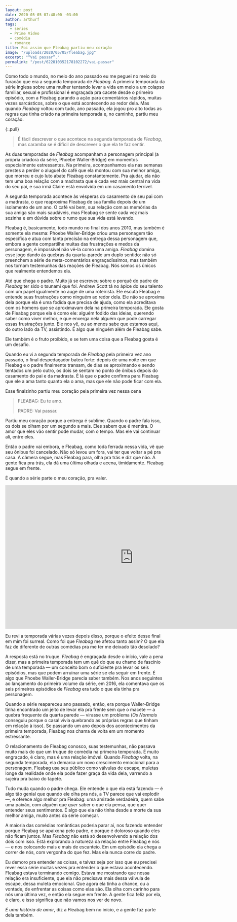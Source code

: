 ```yaml
---
layout: post
date: 2020-05-05 07:48:00 -03:00
author: arthurf
tags:
  - séries
  - Prime Video
  - comédia
  - romance
title: Foi assim que Fleabag partiu meu coração
image: "/uploads/2020/05/05/fleabag.jpg"
excerpt: "“Vai passar”."
permalink: "/post/622810352178102272/vai-passar"
---
```


Como todo o mundo, no meio do ano passado eu me peguei no meio do furacão que era a segunda temporada de _Fleabag_. A primeira temporada da série inglesa sobre uma mulher tentando levar a vida em meio a um colapso familiar, sexual e profissional é engraçada pra cacete desde o primeiro episódio, com a Fleabag parando a ação para comentários rápidos, muitas vezes sarcásticos, sobre o que está acontecendo ao redor dela. Mas quando _Fleabag_ voltou com tudo, ano passado, ela jogou pro alto todas as regras que tinha criado na primeira temporada e, no caminho, partiu meu coração.

{:.pull}

> É fácil descrever o que acontece na segunda temporada de _Fleabag_, mas caramba se é difícil de descrever o que ela te faz sentir.

As duas temporadas de _Fleabag_ acompanham a personagem principal (a própria criadora da série, Phoebe Waller-Bridge) em momentos especialmente estressantes. Na primeira, acompanhamos ela nas semanas prestes a perder o aluguel do café que ela montou com sua melhor amiga, que morreu e cujo luto abate Fleabag constantemente. Pra ajudar, ela não tem uma boa relação com a madrasta que é cada vez mais central na vida do seu pai, e sua irmã Claire está envolvida em um casamento terrível.

A segunda temporada acontece às vésperas do casamento de seu pai com a madrasta, o que reaproxima Fleabag de sua família depois de um isolamento de um ano. O café vai bem, sua relação com as memórias da sua amiga são mais saudáveis, mas Fleabag se sente cada vez mais sozinha e em dúvida sobre o rumo que sua vida está levando.

Fleabag é, basicamente, todo mundo no final dos anos 2010, mas também é somente ela mesma: Phoebe Waller-Bridge criou uma personagem tão específica e atua com tanta precisão na entrega dessa personagem que, embora a gente compartilhe muitas das frustrações e medos da personagem, é impossível não vê-la como uma amiga. _Fleabag_ domina esse jogo dando às quebras da quarta-parede um duplo sentido: não só preenchem a série de meta-comentários engraçadíssimos, mas também nos tornam testemunhas das reações de Fleabag. Nós somos os únicos que realmente entendemos ela.

Até que chega o padre. Muito já se escreveu sobre o porquê do padre de _Fleabag_ ter sido o tsunami que foi. Andrew Scott tá no ápice do seu talento com um papel igualmente no auge de uma roteirista. Ele escuta Fleabag e entende suas frustrações como ninguém ao redor dela. Ele não se aproxima dela porque ela é uma fodida que precisa de ajuda, como ela acreditava com os homens que se aproximavam dela na primeira temporada. Ele gosta de Fleabag porque ela é como ele: alguém fodido das ideias, querendo saber como viver melhor, e que enxerga nela alguém que pode carregar essas frustrações junto. Ele nos vê, ou ao menos sabe que estamos aqui, do outro lado da TV, assistindo. É algo que ninguém além de Fleabag sabe.

Ele também é o fruto proibido, e se tem uma coisa que a Fleabag gosta é um desafio.

Quando eu vi a segunda temporada de _Fleabag_ pela primeira vez ano passado, o final despedaçador bateu forte: depois de uma noite em que Fleabag e o padre finalmente transam, de dias se aproximando e sendo tentados um pelo outro, os dois se sentam no ponto de ônibus depois do casamento do pai e da madrasta. É lá que o padre confirma para Fleabag que ele a ama tanto quanto ela o ama, mas que ele não pode ficar com ela.

Esse finalzinho partiu meu coração pela primeira vez nessa cena

> FLEABAG: Eu te amo.
>
> PADRE: Vai passar.

Partiu meu coração porque a entrega é sublime. Quando o padre fala isso, os dois se olham por um segundo a mais. Eles sabem que é mentira. O amor que eles vão sentir pode mudar, com o tempo. Mas ele vai continuar ali, entre eles.

Então o padre vai embora, e Fleabag, como toda ferrada nessa vida, vê que seu ônibus foi cancelado. Não só levou um fora, vai ter que voltar a pé pra casa. A câmera segue, mas Fleabag para, olha pra trás e diz que não. A gente fica pra trás, ela dá uma última olhada e acena, timidamente. Fleabag segue em frente.

É quando a série parte o meu coração, pra valer.

<iframe width="806" height="453" src="https://www.youtube.com/embed/7K3ffDrignk" frameborder="0" allow="accelerometer; autoplay; encrypted-media; gyroscope; picture-in-picture" allowfullscreen></iframe>

Eu revi a temporada várias vezes depois disso, porque o efeito desse final em mim foi surreal. Como foi que _Fleabag_ me afetou tanto assim? O que ela faz de diferente de outras comédias pra me ter me deixado tão desolado?

A resposta está no truque. _Fleabag_ é engraçada desde o início, vale a pena dizer, mas a primeira temporada tem um quê do que eu chamo de fascínio de uma temporada — um conceito bom o suficiente pra levar os seis episódios, mas que podem arruinar uma série se ela seguir em frente. É algo que Phoebe Waller-Bridge parecia saber também. Nos anos seguintes ao lançamento do primeiro volume da série, em 2016, ela comentava que os seis primeiros episódios de _Fleabag_ era tudo o que ela tinha pra personagem.

Quando a série reapareceu ano passado, então, era porque Waller-Bridge tinha encontrado um jeito de levar ela pra frente sem que o macete — a quebra frequente da quarta parede — virasse um problema (_Os Normais_ conseguiu porque o casal vivia quebrando as próprias regras que tinham em relação à isso). Se passando um ano depois dos acontecimentos da primeira temporada, Fleabag nos chama de volta em um momento estressante.

O relacionamento de Fleabag conosco, suas testemunhas, não passava muito mais do que um truque de comédia na primeira temporada. É muito engraçado, é claro, mas é uma relação imóvel. Quando _Fleabag_ volta, na segunda temporada, ela demarca um novo crescimento emocional para a personagem. Fleabag usa seu público como válvulas de escape, muletas longe da realidade onde ela pode fazer graça da vida dela, varrendo a sujeira pra baixo do tapete.

Tudo muda quando o padre chega. Ele entende o que ela está fazendo — é algo tão genial que quando ele olha pra nós, a TV parece que vai explodir —, e oferece algo melhor pra Fleabag: uma amizade verdadeira, quem sabe uma paixão, com alguém que _quer_ saber o que ela pensa, que quer entender seus sentimentos. É algo que ela não tinha desde a morte da sua melhor amiga, muito antes da série começar.

A maioria das comédias românticas poderia parar aí, nos fazendo entender porque Fleabag se apaixona pelo padre, e porque é doloroso quando eles não ficam juntos. Mas _Fleabag_ não está só desenvolvendo a relação dos dois com isso. Está explorando a natureza da relação entre Fleabag e nós — e nos colocando mais e mais de escanteio. Em um episódio ela chega a correr de nós, com vergonha do que fez. Mas ela nunca corre do padre.

Eu demoro pra entender as coisas, e talvez seja por isso que eu precisei rever essa série muitas vezes pra entender o que estava acontecendo. Fleabag estava terminando comigo. Estava me mostrando que nossa relação era insuficiente, que ela não precisava mais dessa válvula de escape, dessa muleta emocional. Que agora ela tinha a chance, ou a vontade, de enfrentar as coisas como elas são. Ela olha com carinho para nós uma última vez, e então ela segue em frente. A gente fica feliz por ela, é claro, e isso significa que não vamos nos ver de novo.

_É uma história de amor_, diz a Fleabag bem no início, e a gente faz parte dela também.
